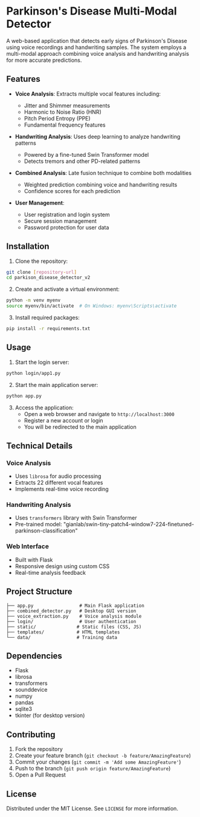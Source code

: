 # Parkinson's Disease Multi-Modal Detector

A web-based application that detects early signs of Parkinson's Disease using voice recordings and handwriting samples. The system employs a multi-modal approach combining voice analysis and handwriting analysis for more accurate predictions.

## Features

- **Voice Analysis**: Extracts multiple vocal features including:
  - Jitter and Shimmer measurements
  - Harmonic to Noise Ratio (HNR)
  - Pitch Period Entropy (PPE)
  - Fundamental frequency features

- **Handwriting Analysis**: Uses deep learning to analyze handwriting patterns
  - Powered by a fine-tuned Swin Transformer model
  - Detects tremors and other PD-related patterns

- **Combined Analysis**: Late fusion technique to combine both modalities
  - Weighted prediction combining voice and handwriting results
  - Confidence scores for each prediction

- **User Management**:
  - User registration and login system
  - Secure session management
  - Password protection for user data

## Installation

1. Clone the repository:
```sh
git clone [repository-url]
cd parkison_disease_detector_v2
```

2. Create and activate a virtual environment:
```sh
python -m venv myenv
source myenv/bin/activate  # On Windows: myenv\Scripts\activate
```

3. Install required packages:
```sh
pip install -r requirements.txt
```

## Usage

1. Start the login server:
```sh
python login/app1.py
```

2. Start the main application server:
```sh
python app.py
```

3. Access the application:
   - Open a web browser and navigate to `http://localhost:3000`
   - Register a new account or login
   - You will be redirected to the main application

## Technical Details

### Voice Analysis
- Uses `librosa` for audio processing
- Extracts 22 different vocal features
- Implements real-time voice recording

### Handwriting Analysis
- Uses `transformers` library with Swin Transformer
- Pre-trained model: "gianlab/swin-tiny-patch4-window7-224-finetuned-parkinson-classification"

### Web Interface
- Built with Flask
- Responsive design using custom CSS
- Real-time analysis feedback

## Project Structure
```
├── app.py                 # Main Flask application
├── combined_detector.py   # Desktop GUI version
├── voice_extraction.py    # Voice analysis module
├── login/                 # User authentication
├── static/               # Static files (CSS, JS)
├── templates/            # HTML templates
└── data/                 # Training data
```

## Dependencies

- Flask
- librosa
- transformers
- sounddevice
- numpy
- pandas
- sqlite3
- tkinter (for desktop version)

## Contributing

1. Fork the repository
2. Create your feature branch (`git checkout -b feature/AmazingFeature`)
3. Commit your changes (`git commit -m 'Add some AmazingFeature'`)
4. Push to the branch (`git push origin feature/AmazingFeature`)
5. Open a Pull Request

## License

Distributed under the MIT License. See `LICENSE` for more information.
